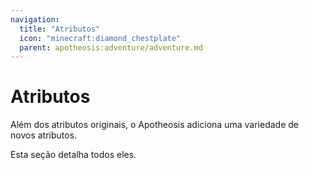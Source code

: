 ```yaml
---
navigation:
  title: "Atributos"
  icon: "minecraft:diamond_chestplate"
  parent: apotheosis:adventure/adventure.md
---
```


# Atributos

Além dos atributos originais, o Apotheosis adiciona uma variedade de novos atributos.

Esta seção detalha todos eles.

<SubPages />
